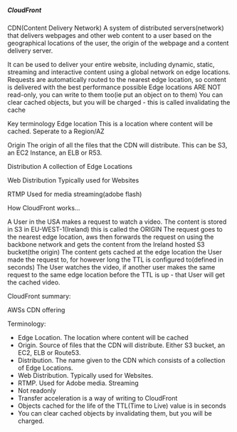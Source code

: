 
##### CloudFront

CDN(Content Delivery Network)
A system of distributed servers(network) that delivers webpages and other web content to a user based on the geographical locations of the user, the origin of the webpage and a content delivery server.

It can be used to deliver your entire website, including dynamic, static, streaming and interactive content using a global network on edge locations.
Requests are automatically routed to the nearest edge location, so content is delivered with the best performance possible
Edge locations ARE NOT read-only, you can write to them too(ie put an object on to them)
You can clear cached objects, but you will be charged - this is called invalidating the cache

Key terminology
Edge location
	This is a location where content will be cached. Seperate to a Region/AZ

Origin
	The origin of all the files that the CDN will distribute. This can be S3, an EC2 Instance, an ELB or R53.

Distribution
A collection of Edge Locations

Web Distribution
Typically used for Websites

RTMP
Used for media streaming(adobe flash)

How CloudFront works... 

A User in the USA makes a request to watch a video. The content is stored in S3 in EU-WEST-1(Ireland) this is called the ORIGIN
The request goes to the nearest edge location, aws then forwards the request on using the backbone network and gets the content from the Ireland hosted S3 bucket(the origin)
The content gets cached at the edge location the User made the request to, for however long the TTL is configured to(defined in seconds)
The User watches the video, if another user makes the same request to the same edge location before the TTL is up - that User will get the cached video.

CloudFront summary:

AWSs CDN offering

Terminology:
- Edge Location. The location where content will be cached
- Origin. Source of files that the CDN will distribute. Either S3 bucket, an EC2, ELB or Route53.
- Distribution. The name given to the CDN which consists of a collection of Edge Locations.
- Web Distribution. Typically used for Websites.
- RTMP. Used for Adobe media. Streaming
- Not readonly
- Transfer acceleration is a way of writing to CloudFront
- Objects cached for the life of the TTL(Time to Live) value is in seconds
- You can clear cached objects by invalidating them, but you will be charged.